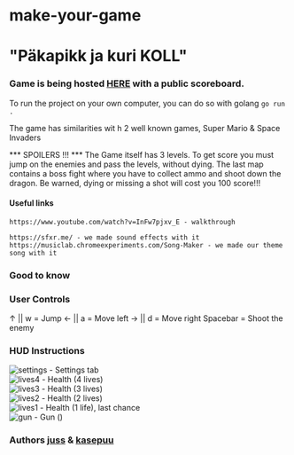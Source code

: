 # make-your-game
# "Päkapikk ja kuri KOLL"

### Game is being hosted [HERE](http://joelsoft.eu:1111/) with a public scoreboard.

To run the project on your own computer, you can do so with golang `go run .`

The game has similarities wit h 2 well known games, Super Mario & Space Invaders 

*** SPOILERS !!! *** 
The Game itself has 3 levels. To get score you must jump on the enemies and pass the levels, without dying.
The last map contains a boss fight where you have to collect ammo and shoot down the dragon.
Be warned, dying or missing a shot will cost you 100 score!!!


#### Useful links
```
https://www.youtube.com/watch?v=InFw7pjxv_E - walkthrough
 
https://sfxr.me/ - we made sound effects with it
https://musiclab.chromeexperiments.com/Song-Maker - we made our theme song with it
```

### Good to know

### User Controls
↑ || w = Jump
← || a = Move left
→ || d = Move right
Spacebar = Shoot the enemy

### HUD Instructions
![settings](https://01.kood.tech/git/juss/make-your-game/raw/branch/master/game/images/hud/settings.png) - Settings tab     
![lives4](https://01.kood.tech/git/juss/make-your-game/raw/branch/master/game/images/hud/lives_4.png) - Health (4 lives)    
![lives3](https://01.kood.tech/git/juss/make-your-game/raw/branch/master/game/images/hud/lives_3.png) - Health (3 lives)    
![lives2](https://01.kood.tech/git/juss/make-your-game/raw/branch/master/game/images/hud/lives_2.png) - Health (2 lives)    
![lives1](https://01.kood.tech/git/juss/make-your-game/raw/branch/master/game/images/hud/lives_1.png) - Health (1 life), last chance    
![gun](https://01.kood.tech/git/juss/make-your-game/raw/branch/master/game/images/hud/gun.png) - Gun ()



### Authors [juss](https://01.kood.tech/git/juss) & [kasepuu](https://01.kood.tech/git/kasepuu) 